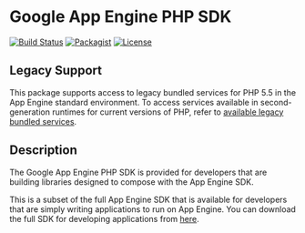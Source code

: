 # Google App Engine PHP SDK

[![Build Status](https://img.shields.io/endpoint.svg?url=https%3A%2F%2Factions-badge.atrox.dev%2FGoogleCloudPlatform%2Ffunctions-framework-php%2Fbadge&style=flat)](https://actions-badge.atrox.dev/GoogleCloudPlatform/appengine-php-sdk/goto)
[![Packagist](https://poser.pugx.org/google/appengine-php-sdk/v/stable)](https://packagist.org/packages/google/appengine-php-sdk)
[![License](https://poser.pugx.org/google/appengine-php-sdk/license)](https://packagist.org/packages/google/appengine-php-sdk)

## Legacy Support

This package supports access to legacy bundled services for PHP 5.5 in the App Engine standard environment. To access services available in second-generation runtimes for current versions of PHP, refer to [available legacy bundled services](https://cloud.google.com/appengine/docs/standard/services/overview?tab=php).

## Description

The Google App Engine PHP SDK is provided for developers that are building
libraries designed to compose with the App Engine SDK.

This is a subset of the full App Engine SDK that is available for developers
that are simply writing applications to run on App Engine. You can download
the full SDK for developing applications from [here](https://cloud.google.com/appengine/downloads).